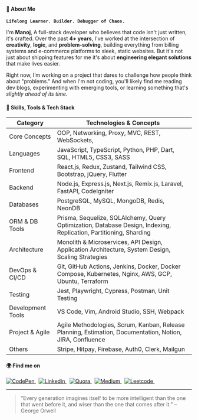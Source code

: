 #### 👋 About Me

**`Lifelong Learner. Builder. Debugger of Chaos.`**

I'm **Manoj**, A full-stack developer who believes that code isn't just written, it's crafted. Over the past **4+ years**, I've worked at the intersection of **creativity**, **logic**, and **problem-solving**, building everything from billing systems and e-commerce platforms to sleek, static websites. But it's not just about shipping features for me it's about **engineering elegant solutions** that make lives easier.

Right now, I’m working on a project that dares to challenge how people think about "problems." And when I'm not coding, you'll likely find me reading dev blogs, experimenting with emerging tools, or learning something that's *slightly ahead of its time*.

#### 🧠 Skills, Tools & Tech Stack

| **Category**           | **Technologies & Concepts**                                                                                        |
|------------------------|--------------------------------------------------------------------------------------------------------------------|
| Core Concepts          | OOP, Networking, Proxy, MVC, REST, WebSockets,                                                                     |
| Languages              | JavaScript, TypeScript, Python, PHP, Dart, SQL, HTML5, CSS3, SASS                                                  |
| Frontend               | React.js, Redux, Zustand, Tailwind CSS, Bootstrap, jQuery, Flutter                                                 |
| Backend                | Node.js, Express.js, Next.js, Remix.js, Laravel, FastAPI, CodeIgniter                                              |
| Databases              | PostgreSQL, MySQL, MongoDB, Redis, NeonDB                                                                          |
| ORM & DB Tools         | Prisma, Sequelize, SQLAlchemy, Query Optimization, Database Design, Indexing, Replication, Partitioning, Sharding  |
| Architecture           | Monolith & Microservices, API Design, Application Architecture, System Design, Scaling Strategies                  |
| DevOps & CI/CD         | Git, GitHub Actions, Jenkins, Docker, Docker Compose, Kubernetes, Nginx, AWS, GCP, Ubuntu, Terraform               |
| Testing                | Jest, Playwright, Cypress, Postman, Unit Testing                                                                   |
| Development Tools      | VS Code, Vim, Android Studio, SSH, Webpack                                                                         |
| Project & Agile        | Agile Methodologies, Scrum, Kanban, Release Planning, Estimation, Documentation, Notion, JIRA, Confluence          |
| Others                 | Stripe, Hitpay, Firebase, Auth0, Clerk, Mailgun                                                                    |



#### 🌍 Find me on

<p>
    <a href="https://codepen.io/manoj-m-01/"  target="_blank">
        <img alt="CodePen" src="https://img.shields.io/badge/CodePen%20-000.svg?&style=for-the-badge&logo=codepen&logoColor=white" />
    </a>&nbsp;
    <a href="https://www.linkedin.com/in/manoj-m-01/" target="_blank">
        <img alt="Linkedin" src="https://img.shields.io/badge/LinkedIn%20-%230077B5.svg?&style=for-the-badge&logo=LinkedIn&logoColor=white" />
    </a>&nbsp;
    <a href="https://www.quora.com/profile/Manoj-M-507"  target="_blank">
        <img alt="Quora" src="https://img.shields.io/badge/Quora%20-DC0D15.svg?&style=for-the-badge&logo=quora&logoColor=white" />
    </a>&nbsp;
    <a href="https://medium.com/@manoj-m/" target="_blank">
        <img alt="Medium" src="https://img.shields.io/badge/Medium%20-%23000000.svg?&style=for-the-badge&logo=Medium&logoColor=white" />
    </a>&nbsp;
    <a href="https://stackoverflow.com/users/15142613/manoj-m?tab=profile" target="_blank">
        <img alt="Leetcode" src="https://img.shields.io/badge/Stack%20Overflow-F58025?style=for-the-badge&logo=Stack%20Overflow&logoColor=white" />
    </a>&nbsp;
</p>

---

> “Every generation imagines itself to be more intelligent than the one that went before it, and wiser than the one that comes after it.” – George Orwell
